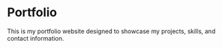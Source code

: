 # Portfolio
This is my  portfolio website  designed to showcase my projects, skills, and contact information. 
